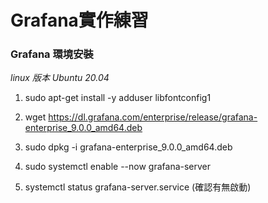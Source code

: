# Grafana實作練習


### Grafana 環境安裝

*linux 版本 Ubuntu 20.04*

1.  sudo apt-get install -y adduser libfontconfig1

2.  wget https://dl.grafana.com/enterprise/release/grafana-enterprise_9.0.0_amd64.deb

3.  sudo dpkg -i grafana-enterprise_9.0.0_amd64.deb

4.  sudo systemctl enable --now grafana-server

5.  systemctl status grafana-server.service (確認有無啟動)
